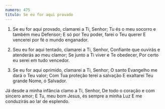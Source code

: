 ```yaml
---
numero: 475
titulo: Se eu for aqui provado
---
```

1. Se eu for aqui provado, clamarei a Ti, Senhor;
Tu és o meu socorro e também meu Defensor;
E só por Teu poder, farei o Teu querer
E vencerei por fé o mundo enganador.

2. Seu eu for aqui tentado, clamarei a Ti, Senhor,
Confiante que ouvirás e atenderás ao meu clamor;
Se junto a Ti viver e Te obedecer,
Por certo eu serei em tudo vencedor.

3. Se eu for aqui oprimido, clamarei a Ti, Senhor;
O santo Evangelho me dará o Teu valor;
Com Tua proteção terei a salvação
E exaltarei Teu grande Nome, ó Salvador.

Já desde a minha infância clamo a Ti, Senhor,
De todo o coração e com sincero amor;
E Tu, meu bom Jesus, és sempre a minha Luz
E me conduzirás ao lar de esplendo.
